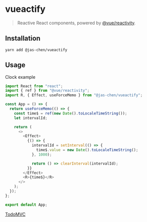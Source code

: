 # vueactify
> Reactive React components, powered by [@vue/reactivity](https://www.npmjs.com/package/@vue/reactivity).

## Installation

```
yarn add @jas-chen/vueactify
```

## Usage

Clock example

```js
import React from "react";
import { ref } from "@vue/reactivity";
import R, { Effect, useForceMemo } from "@jas-chen/vueactify";

const App = () => {
  return useForceMemo(() => {
    const time$ = ref(new Date().toLocaleTimeString());
    let intervalId;

    return (
      <>
        <Effect>
          {() => {
            intervalId = setInterval(() => {
              time$.value = new Date().toLocaleTimeString();
            }, 1000);

            return () => clearInterval(intervalId);
          }}
        </Effect>
        <R>{time$}</R>
      </>
    );
  });
};

export default App;
```

[TodoMVC](./examples/TodoMVC/index.js)
